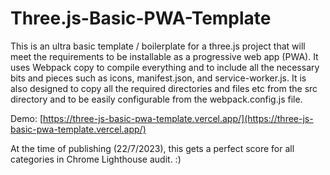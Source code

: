 # Three.js-Basic-PWA-Template
This is an ultra basic template / boilerplate for a three.js project that will meet the requirements to be installable as a progressive web app (PWA). It uses Webpack copy to compile everything and to include all the necessary bits and pieces such as icons, manifest.json, and service-worker.js. It is also designed to copy all the required directories and files etc from the src directory and to be easily configurable from the webpack.config.js file.

Demo: [https://three-js-basic-pwa-template.vercel.app/](https://three-js-basic-pwa-template.vercel.app/)

At the time of publishing (22/7/2023), this gets a perfect score for all categories in Chrome Lighthouse audit. :)